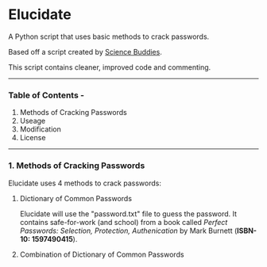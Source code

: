 # Elucidate
A Python script that uses basic methods to crack passwords.

Based off a script created by [Science Buddies](http://www.sciencebuddies.org/Files/5549/17/crack2.py).

This script contains cleaner, improved code and commenting.
___

### Table of Contents -
1. Methods of Cracking Passwords
2. Useage
3. Modification
4. License

___

### 1. Methods of Cracking Passwords
Elucidate uses 4 methods to crack passwords:
  1. Dictionary of Common Passwords
  
      Elucidate will use the "password.txt" file to guess the password. It contains safe-for-work (and school) from a book called       *Perfect Passwords: Selection, Protection, Authenication* by Mark Burnett (__ISBN-10: 1597490415__). 

  2. Combination of Dictionary of Common Passwords
